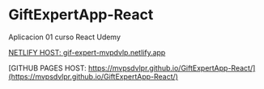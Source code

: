 # GiftExpertApp-React
Aplicacion 01 curso React Udemy

[NETLIFY HOST: gif-expert-mvpdvlp.netlify.app](https://gif-expert-mvpdvlp.netlify.app/)


[GITHUB PAGES HOST: https://mvpsdvlpr.github.io/GiftExpertApp-React/](https://mvpsdvlpr.github.io/GiftExpertApp-React/)
